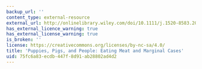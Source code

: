 ```yaml
---
backup_url: ''
content_type: external-resource
external_url: http://onlinelibrary.wiley.com/doi/10.1111/j.1520-8583.2004.00027.x/abstract
has_external_licence_warning: true
has_external_license_warning: true
is_broken: ''
license: https://creativecommons.org/licenses/by-nc-sa/4.0/
title: 'Puppies, Pigs, and People: Eating Meat and Marginal Cases'
uid: 75fc6a83-ecdb-447f-8d91-ab28802ad4d2
---
```

